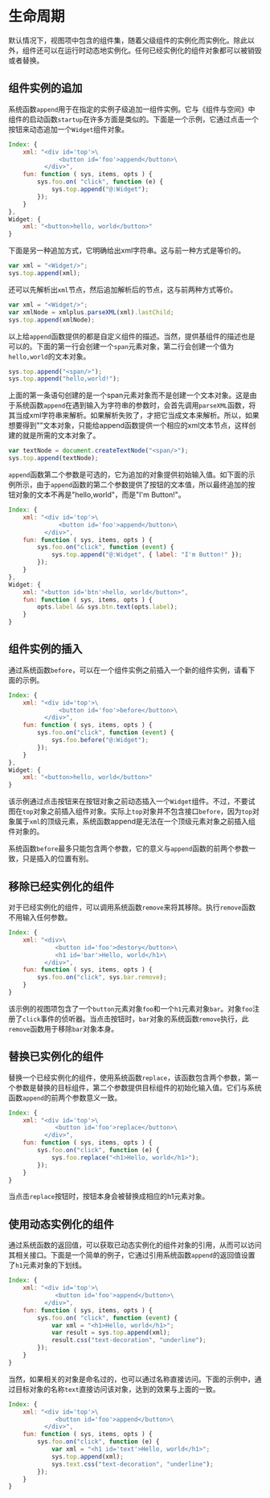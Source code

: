 # 生命周期

默认情况下，视图项中包含的组件集，随着父级组件的实例化而实例化。除此以外，组件还可以在运行时动态地实例化。任何已经实例化的组件对象都可以被销毁或者替换。

## 组件实例的追加

系统函数`append`用于在指定的实例子级追加一组件实例。它与《组件与空间》中组件的启动函数`startup`在许多方面是类似的。下面是一个示例，它通过点击一个按钮来动态追加一个`Widget`组件对象。

```js
Index: {
    xml: "<div id='top'>\
              <button id='foo'>append</button>\
          </div>",
    fun: function ( sys, items, opts ) {
        sys.foo.on( "click", function (e) {
            sys.top.append("@:Widget");
        });
    }
},
Widget: {
    xml: "<button>hello, world</button>"
}
```

下面是另一种追加方式，它明确给出xml字符串。这与前一种方式是等价的。

```js
var xml = "<Widget/>";
sys.top.append(xml);
```

还可以先解析出`xml`节点，然后追加解析后的节点，这与前两种方式等价。

```js
var xml = "<Widget/>";
var xmlNode = xmlplus.parseXML(xml).lastChild;
sys.top.append(xmlNode);
```

以上给`append`函数提供的都是自定义组件的描述。当然，提供基组件的描述也是可以的。下面的第一行会创建一个`span`元素对象，第二行会创建一个值为`hello,world`的文本对象。

```js
sys.top.append("<span/>");
sys.top.append("hello,world!");
```

上面的第一条语句创建的是一个span元素对象而不是创建一个文本对象。这是由于系统函数`append`在遇到输入为字符串的参数时，会首先调用`parseXML`函数，将其当成xml字符串来解析。如果解析失败了，才把它当成文本来解析。所以，如果想要得到"<span/>"文本对象，只能给append函数提供一个相应的xml文本节点，这样创建的就是所需的文本对象了。

```js
var textNode = document.createTextNode("<span/>");
sys.top.append(textNode);
```
`append`函数第二个参数是可选的，它为追加的对象提供初始输入值。如下面的示例所示，由于`append`函数的第二个参数提供了按钮的文本值，所以最终追加的按钮对象的文本不再是"hello,world"，而是"I'm Button!"。

```js
Index: {
    xml: "<div id='top'>\
              <button id='foo'>append</button>\
          </div>",
    fun: function ( sys, items, opts ) {
        sys.foo.on("click", function (event) {
            sys.top.append("@:Widget", { label: "I'm Button!" });
        });
    }
},
Widget: {
    xml: "<button id='btn'>hello, world</button>",
    fun: function ( sys, items, opts ) {
        opts.label && sys.btn.text(opts.label);
    }
}
```

## 组件实例的插入

通过系统函数`before`，可以在一个组件实例之前插入一个新的组件实例，请看下面的示例。

```js
Index: {
    xml: "<div id='top'>\
              <button id='foo'>before</button>\
          </div>",
    fun: function ( sys, items, opts ) {
        sys.foo.on("click", function (event) {
            sys.foo.before("@:Widget");
        });
    }
},
Widget: {
    xml: "<button>hello, world</button>"
}
```

该示例通过点击按钮来在按钮对象之前动态插入一个`Widget`组件。不过，不要试图在`top`对象之前插入组件对象。实际上`top`对象并不包含接口`before`，因为`top`对象属于`xml`的顶级元素，系统函数append是无法在一个顶级元素对象之前插入组件对象的。

系统函数`before`最多只能包含两个参数，它的意义与`append`函数的前两个参数一致，只是插入的位置有别。

## 移除已经实例化的组件

对于已经实例化的组件，可以调用系统函数`remove`来将其移除。执行`remove`函数不用输入任何参数。

```js
Index: {
    xml: "<div>\
             <button id='foo'>destory</button>\
             <h1 id='bar'>Hello, world</h1>\
          </div>",
    fun: function ( sys, items, opts ) {
        sys.foo.on("click", sys.bar.remove);
    }
}
```

该示例的视图项包含了一个`button`元素对象`foo`和一个`h1`元素对象`bar`。对象`foo`注册了`click`事件的侦听器。当点击按钮时，`bar`对象的系统函数`remove`执行，此`remove`函数用于移除`bar`对象本身。

## 替换已实例化的组件

替换一个已经实例化的组件，使用系统函数`replace`，该函数包含两个参数，第一个参数是替换的目标组件，第二个参数提供目标组件的初始化输入值。它们与系统函数`append`的前两个参数意义一致。

```js
Index: {
    xml: "<div id='top'>\
             <button id='foo'>replace</button>\
          </div>",
    fun: function ( sys, items, opts ) {
        sys.foo.on("click", function (e) {
            sys.foo.replace("<h1>Hello, world</h1>");
        });
    }
}
```

当点击`replace`按钮时，按钮本身会被替换成相应的h1元素对象。

## 使用动态实例化的组件

通过系统函数的返回值，可以获取已动态实例化的组件对象的引用，从而可以访问其相关接口。下面是一个简单的例子，它通过引用系统函数`append`的返回值设置了`h1`元素对象的下划线。

```js
Index: {
    xml: "<div id='top'>\
             <button id='foo'>append</button>\
          </div>",
    fun: function ( sys, items, opts ) {
        sys.foo.on( "click", function (event) {
            var xml = "<h1>Hello, world</h1>";
            var result = sys.top.append(xml);
            result.css("text-decoration", "underline");
        });
    }
}
```

当然，如果相关的对象是命名过的，也可以通过名称直接访问。下面的示例中，通过目标对象的名称`text`直接访问该对象，达到的效果与上面的一致。

```js
Index: {
    xml: "<div id='top'>\
             <button id='foo'>append</button>\
          </div>",
    fun: function ( sys, items, opts ) {
        sys.foo.on("click", function (e) {
            var xml = "<h1 id='text'>Hello, world</h1>";
            sys.top.append(xml);
            sys.text.css("text-decoration", "underline");
        });
    }
}
```